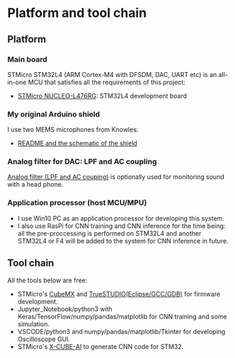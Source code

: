 # Platform and tool chain

## Platform

### Main board

STMicro STM32L4 (ARM Cortex-M4 with DFSDM, DAC, UART etc) is an all-in-one MCU that satisfies all the requirements of this project:
- [STMicro NUCLEO-L476RG](https://www.st.com/en/evaluation-tools/nucleo-l476rg.html): STM32L4 development board

### My original Arduino shield

I use two MEMS microphones from Knowles:
- [README and the schematic of the shield](./kicad)

### Analog filter for DAC: LPF and AC coupling

[Analog filter (LPF and AC couping)](https://github.com/araobp/stm32-mcu/tree/master/analog_filter) is optionally used for monitoring sound with a head phone.

### Application processor (host MCU/MPU)

- I use Win10 PC as an application processor for developing this system. 
- I also use RasPi for CNN training and CNN inference for the time being: all the pre-proccessing is performed on STM32L4 and another STM32L4 or F4 will be added to the system for CNN inference in future.

## Tool chain

All the tools below are free:
- STMicro's [CubeMX](https://www.st.com/en/development-tools/stm32cubemx.html) and [TrueSTUDIO(Eclipse/GCC/GDB)](https://atollic.com/truestudio/) for firmware development.
- Jupyter_Notebook/python3 with Keras/TensorFlow/numpy/pandas/matplotlib for CNN training and some simulation.
- VSCODE/python3 and numpy/pandas/matplotlib/Tkinter for developing Oscilloscope GUI.
- STMicro's [X-CUBE-AI](https://www.st.com/en/embedded-software/x-cube-ai.html) to generate CNN code for STM32.
